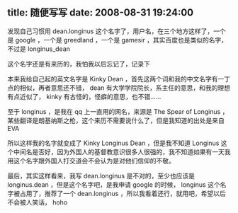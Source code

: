title: 随便写写
date: 2008-08-31 19:24:00
---

  

 发现自己习惯用 dean.longinus 这个名字了，用户名，在三个地方这样了，一个是 google ，一个是 greedland ，一个是 gamesir ，其实百度也是类似的名字，不过是 longinus_dean

 

 这个名字还是有来历的，我怕我以后忘记了，记录下 

 

 本来我给自己起的英文名字是 Kinky Dean ，首先这两个词和我的中文名字有一丁点的相似，再者意思还不错， dean 有大学学院院长，系主任的意思，和我的理想有点近似了， kinky 有古怪的，怪癖的意思，也不错…… 

 

 至于 longinus ，是我在 qq 上一直用的网名，来源是 The Spear of Longinus ，某些翻译是朗基纳斯之枪，这个来历不需要说什么了，但是我知道的出处是来自 EVA

 

 所以这样我的名字就变成了 Kinky Longinus Dean ，但是我不知道 Longinus 这个中间名是否好，因为外国人的基督教意识很多人很强的，我不知道如果有一天我用这个名字跟外国人打交道会不会认为是对他们信仰的不敬。 

 

 最后，其实这样看来，我写 dean.longinus 是不对的，至少也应该是 longinus.dean ，但是这个名字吧，是我申请 google 的时候， longinus 这个名字被占用了，推荐了一个 dean.longinus ，所以我看着还行，就用吧，希望以后不会被人笑话， hoho

 
 
